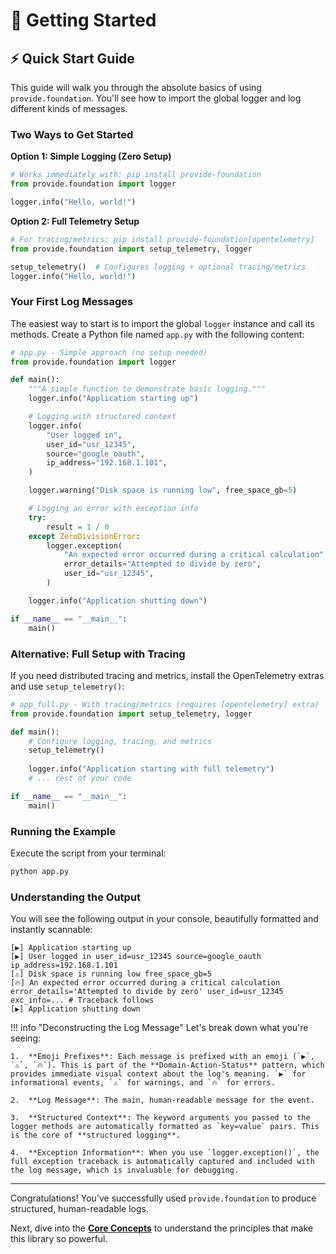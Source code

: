 # 🚀 Getting Started

## ⚡ Quick Start Guide

This guide will walk you through the absolute basics of using `provide.foundation`. You'll see how to import the global logger and log different kinds of messages.

### Two Ways to Get Started

**Option 1: Simple Logging (Zero Setup)**
```python
# Works immediately with: pip install provide-foundation
from provide.foundation import logger

logger.info("Hello, world!")
```

**Option 2: Full Telemetry Setup**
```python 
# For tracing/metrics: pip install provide-foundation[opentelemetry]
from provide.foundation import setup_telemetry, logger

setup_telemetry()  # Configures logging + optional tracing/metrics
logger.info("Hello, world!")
```

### Your First Log Messages

The easiest way to start is to import the global `logger` instance and call its methods. Create a Python file named `app.py` with the following content:

```python
# app.py - Simple approach (no setup needed)
from provide.foundation import logger

def main():
    """A simple function to demonstrate basic logging."""
    logger.info("Application starting up")

    # Logging with structured context
    logger.info(
        "User logged in",
        user_id="usr_12345",
        source="google_oauth",
        ip_address="192.168.1.101",
    )

    logger.warning("Disk space is running low", free_space_gb=5)

    # Logging an error with exception info
    try:
        result = 1 / 0
    except ZeroDivisionError:
        logger.exception(
            "An expected error occurred during a critical calculation",
            error_details="Attempted to divide by zero",
            user_id="usr_12345",
        )

    logger.info("Application shutting down")

if __name__ == "__main__":
    main()

```

### Alternative: Full Setup with Tracing

If you need distributed tracing and metrics, install the OpenTelemetry extras and use `setup_telemetry()`:

```python
# app_full.py - With tracing/metrics (requires [opentelemetry] extra)
from provide.foundation import setup_telemetry, logger

def main():
    # Configure logging, tracing, and metrics
    setup_telemetry()
    
    logger.info("Application starting with full telemetry")
    # ... rest of your code

if __name__ == "__main__":
    main()
```

### Running the Example

Execute the script from your terminal:

```bash
python app.py
```

### Understanding the Output

You will see the following output in your console, beautifully formatted and instantly scannable:

```
[▶️] Application starting up
[▶️] User logged in user_id=usr_12345 source=google_oauth ip_address=192.168.1.101
[⚠️] Disk space is running low free_space_gb=5
[🔥] An expected error occurred during a critical calculation error_details='Attempted to divide by zero' user_id=usr_12345 exc_info=... # Traceback follows
[▶️] Application shutting down
```

!!! info "Deconstructing the Log Message"
    Let's break down what you're seeing:

    1.  **Emoji Prefixes**: Each message is prefixed with an emoji (`▶️`, `⚠️`, `🔥`). This is part of the **Domain-Action-Status** pattern, which provides immediate visual context about the log's meaning. `▶️` for informational events, `⚠️` for warnings, and `🔥` for errors.

    2.  **Log Message**: The main, human-readable message for the event.

    3.  **Structured Context**: The keyword arguments you passed to the logger methods are automatically formatted as `key=value` pairs. This is the core of **structured logging**.

    4.  **Exception Information**: When you use `logger.exception()`, the full exception traceback is automatically captured and included with the log message, which is invaluable for debugging.

---

Congratulations! You've successfully used `provide.foundation` to produce structured, human-readable logs.

Next, dive into the [**Core Concepts**](../core-concepts/structured-logging.md) to understand the principles that make this library so powerful.